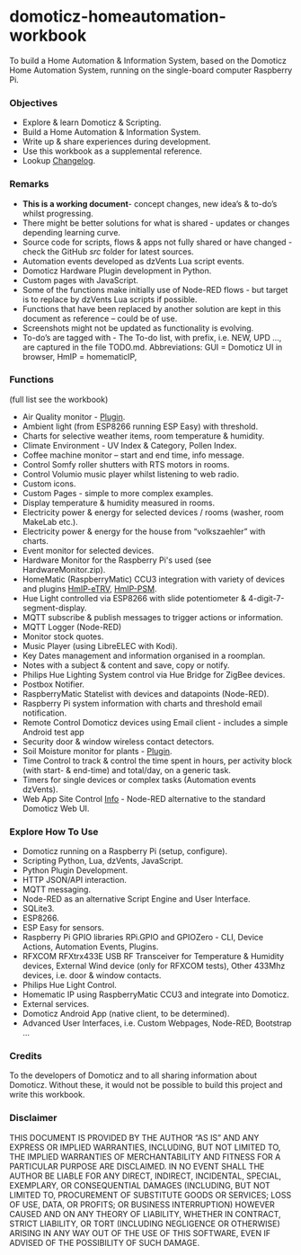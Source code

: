 # domoticz-homeautomation-workbook
To build a Home Automation & Information System, based on the Domoticz Home Automation System, running on the single-board computer Raspberry Pi.

### Objectives
* Explore & learn Domoticz & Scripting.
* Build a Home Automation & Information System.
* Write up & share experiences during development.
* Use this workbook as a supplemental reference.
* Lookup [Changelog](https://github.com/rwbl/domoticz-homeautomation-workbook/blob/master/CHANGELOG.md).

### Remarks
* **This is a working document**- concept changes, new idea’s & to-do’s whilst progressing.
* There might be better solutions for what is shared - updates or changes depending learning curve.
* Source code for scripts, flows & apps not fully shared or have changed - check the GitHub _src_ folder for latest sources.
* Automation events developed as dzVents Lua script events.
* Domoticz Hardware Plugin development in Python.
* Custom pages with JavaScript.
* Some of the functions make initially use of Node-RED flows - but target is to replace by dzVents Lua scripts if possible.
* Functions that have been replaced by another solution are kept in this document as reference – could be of use.
* Screenshots might not be updated as functionality is evolving.
* To-do’s are tagged with <TODO> - The To-do list, with prefix, i.e. NEW, UPD …, are captured in the file TODO.md.
Abbreviations: GUI = Domoticz UI in browser, HmIP = homematicIP,

### Functions
(full list see the workbook)
* Air Quality monitor - [Plugin](https://github.com/rwbl/domoticz-plugin-indoor-air-quality-monitor).
* Ambient light (from ESP8266 running ESP Easy) with threshold.
* Charts for selective weather items, room temperature & humidity.
* Climate Environment - UV Index & Category, Pollen Index.
* Coffee machine monitor – start and end time, info message.
* Control Somfy roller shutters with RTS motors in rooms.
* Control Volumio music player whilst listening to web radio.
* Custom icons.
* Custom Pages - simple to more complex examples.
* Display temperature & humidity measured in rooms.
* Electricity power & energy for selected devices / rooms (washer, room MakeLab etc.).
* Electricity power & energy for the house from “volkszaehler” with charts.
* Event monitor for selected devices.
* Hardware Monitor for the Raspberry Pi's used (see HardwareMonitor.zip).
* HomeMatic (RaspberryMatic) CCU3 integration with variety of devices and plugins [HmIP-eTRV](https://github.com/rwbl/domoticz-plugin-hmip-etrv), [HmIP-PSM](https://github.com/rwbl/domoticz-plugin-hmip-psm).
* Hue Light controlled via ESP8266 with slide potentiometer & 4-digit-7-segment-display.
* MQTT subscribe & publish messages to trigger actions or information.
* MQTT Logger (Node-RED)
* Monitor stock quotes.
* Music Player (using LibreELEC with Kodi).
* Key Dates management and information organised in a roomplan.
* Notes with a subject & content and save, copy or notify.
* Philips Hue Lighting System control via Hue Bridge for ZigBee devices.
* Postbox Notifier.
* RaspberryMatic Statelist with devices and datapoints (Node-RED).
* Raspberry Pi system information with charts and threshold email notification.
* Remote Control Domoticz devices using Email client - includes a simple Android test app 
* Security door & window wireless contact detectors.
* Soil Moisture monitor for plants - [Plugin](https://github.com/rwbl/domoticz-plugin-soil-moisture-monitor).
* Time Control to track & control the time spent in hours, per activity block (with start- & end-time) and total/day, on a generic task.
* Timers for single devices or complex tasks (Automation events dzVents).
* Web App Site Control [Info](https://github.com/rwbl/domoticz-webapp-sitecontrol) - Node-RED alternative to the standard Domoticz Web UI.

### Explore How To Use
* Domoticz running on a Raspberry Pi (setup, configure).
* Scripting Python, Lua, dzVents, JavaScript.
* Python Plugin Development.
* HTTP JSON/API interaction.
* MQTT messaging.
* Node-RED as an alternative Script Engine and User Interface.
* SQLite3.
* ESP8266.
* ESP Easy for sensors.
* Raspberry Pi GPIO libraries RPi.GPIO and GPIOZero - CLI, Device Actions, Automation Events, Plugins.
* RFXCOM RFXtrx433E USB RF Transceiver for Temperature & Humidity devices, External Wind device (only for RFXCOM tests), Other 433Mhz devices, i.e. door & window contacts.
* Philips Hue Light Control.
* Homematic IP using RaspberryMatic CCU3 and integrate into Domoticz.
* External services.
* Domoticz Android App (native client, to be determined).
* Advanced User Interfaces, i.e. Custom Webpages, Node-RED, Bootstrap …

### Credits
To the developers of Domoticz and to all sharing information about Domoticz. Without these, it would not be possible to build this project and write this workbook.

### Disclaimer
THIS DOCUMENT IS PROVIDED BY THE AUTHOR “AS IS” AND ANY EXPRESS OR IMPLIED WARRANTIES, INCLUDING, BUT NOT LIMITED TO, THE IMPLIED WARRANTIES 
OF MERCHANTABILITY AND FITNESS FOR A PARTICULAR PURPOSE ARE DISCLAIMED. IN NO EVENT SHALL THE AUTHOR BE LIABLE FOR ANY DIRECT, INDIRECT, 
INCIDENTAL, SPECIAL, EXEMPLARY, OR CONSEQUENTIAL DAMAGES (INCLUDING, BUT NOT LIMITED TO, PROCUREMENT OF SUBSTITUTE GOODS OR SERVICES; LOSS 
OF USE, DATA, OR PROFITS; OR BUSINESS INTERRUPTION) HOWEVER CAUSED AND ON ANY THEORY OF LIABILITY, WHETHER IN CONTRACT, STRICT LIABILITY, OR 
TORT (INCLUDING NEGLIGENCE OR OTHERWISE) ARISING IN ANY WAY OUT OF THE USE OF THIS SOFTWARE, EVEN IF ADVISED OF THE POSSIBILITY OF SUCH 
DAMAGE.
